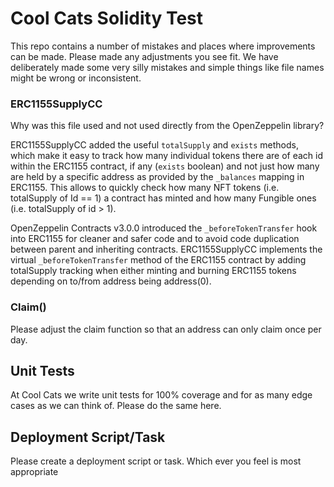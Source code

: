 # Cool Cats Solidity Test

This repo contains a number of mistakes and places where improvements can be made. Please made any adjustments you see fit.
We have deliberately made some very silly mistakes and simple things like file names might be wrong or inconsistent.

### ERC1155SupplyCC

Why was this file used and not used directly from the OpenZeppelin library?

ERC1155SupplyCC added the useful `totalSupply` and `exists` methods, which make it easy to track how many individual tokens there are of each id within the ERC1155 contract, if any (`exists` boolean) and not just how many are held by a specific address as provided by the `_balances` mapping in ERC1155. This allows to quickly check how many NFT tokens (i.e. totalSupply of Id == 1) a contract has minted and how many Fungible ones (i.e. totalSupply of id > 1).

OpenZeppelin Contracts v3.0.0 introduced the `_beforeTokenTransfer` hook into ERC1155 for cleaner and safer code and to avoid code duplication between parent and inheriting contracts. ERC1155SupplyCC implements the virtual `_beforeTokenTransfer` method of the ERC1155 contract by adding totalSupply tracking when either minting and burning ERC1155 tokens depending on to/from address being address(0).

### Claim()

Please adjust the claim function so that an address can only claim once per day.

## Unit Tests

At Cool Cats we write unit tests for 100% coverage and for as many edge cases as we can think of. Please do the same here.

## Deployment Script/Task

Please create a deployment script or task. Which ever you feel is most appropriate
